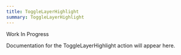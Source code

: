 ```yaml
---
title: ToggleLayerHighlight
summary: ToggleLayerHighlight
---
```


Work In Progress

Documentation for the ToggleLayerHighlight action will appear here.
